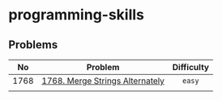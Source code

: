 # programming-skills

## Problems

|  No  | Problem                                                                               | Difficulty |
| :--: | ------------------------------------------------------------------------------------- | :--------: |
| 1768 | [1768. Merge Strings Alternately](../solutions/1768.%20Merge%20Strings%20Alternately) |   `easy`   |
|      |                                                                                       |            |
